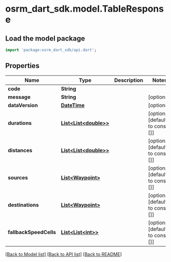 # osrm_dart_sdk.model.TableResponse

## Load the model package
```dart
import 'package:osrm_dart_sdk/api.dart';
```

## Properties
Name | Type | Description | Notes
------------ | ------------- | ------------- | -------------
**code** | **String** |  | 
**message** | **String** |  | [optional] 
**dataVersion** | [**DateTime**](DateTime.md) |  | [optional] 
**durations** | [**List&lt;List&lt;double&gt;&gt;**](List.md) |  | [optional] [default to const []]
**distances** | [**List&lt;List&lt;double&gt;&gt;**](List.md) |  | [optional] [default to const []]
**sources** | [**List&lt;Waypoint&gt;**](Waypoint.md) |  | [optional] [default to const []]
**destinations** | [**List&lt;Waypoint&gt;**](Waypoint.md) |  | [optional] [default to const []]
**fallbackSpeedCells** | [**List&lt;List&lt;int&gt;&gt;**](List.md) |  | [optional] [default to const []]

[[Back to Model list]](../README.md#documentation-for-models) [[Back to API list]](../README.md#documentation-for-api-endpoints) [[Back to README]](../README.md)


